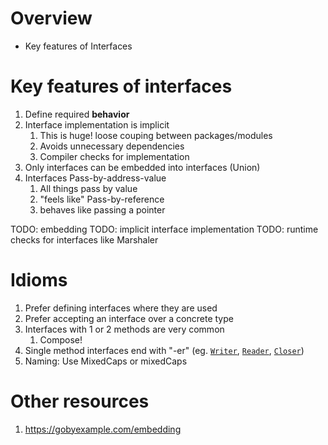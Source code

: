 # Overview
- Key features of Interfaces


# Key features of interfaces
1. Define required **behavior**
1. Interface implementation is implicit
    1. This is huge!  loose couping between packages/modules
    1. Avoids unnecessary dependencies
    1. Compiler checks for implementation
1. Only interfaces can be embedded into interfaces (Union)
1. Interfaces Pass-by-address-value
    1. All things pass by value
    1. "feels like" Pass-by-reference
    1. behaves like passing a pointer


TODO: embedding
TODO: implicit interface implementation
TODO: runtime checks for interfaces like Marshaler


# Idioms
1. Prefer defining interfaces where they are used
1. Prefer accepting an interface over a concrete type
1. Interfaces with 1 or 2 methods are very common
    1. Compose!
1. Single method interfaces end with "-er"
    (eg. [`Writer`](https://pkg.go.dev/io#Writer), [`Reader`](https://pkg.go.dev/io#Reader), [`Closer`](https://pkg.go.dev/io#Closer))
1. Naming: Use MixedCaps or mixedCaps


# Other resources
1. https://gobyexample.com/embedding

